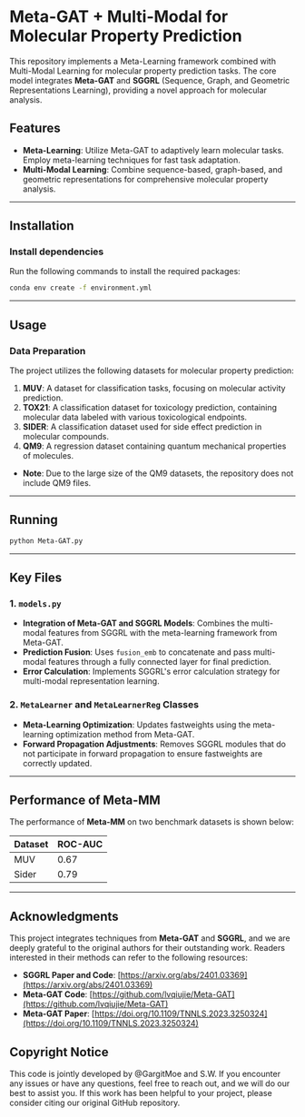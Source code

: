 # Meta-GAT + Multi-Modal for Molecular Property Prediction

This repository implements a Meta-Learning framework combined with Multi-Modal Learning for molecular property prediction tasks. The core model integrates **Meta-GAT** and **SGGRL** (Sequence, Graph, and Geometric Representations Learning), providing a novel approach for molecular analysis.

## Features

- **Meta-Learning**: Utilize Meta-GAT to adaptively learn molecular tasks. Employ meta-learning techniques for fast task adaptation.
- **Multi-Modal Learning**: Combine sequence-based, graph-based, and geometric representations for comprehensive molecular property analysis.

---

## Installation

### Install dependencies

Run the following commands to install the required packages:

```bash
conda env create -f environment.yml
```
---

## Usage

### Data Preparation
The project utilizes the following datasets for molecular property prediction:

1. **MUV**: A dataset for classification tasks, focusing on molecular activity prediction.
2. **TOX21**: A classification dataset for toxicology prediction, containing molecular data labeled with various toxicological endpoints.
3. **SIDER**: A classification dataset used for side effect prediction in molecular compounds.
4. **QM9**: A regression dataset containing quantum mechanical properties of molecules.


- **Note**: Due to the large size of the QM9 datasets, the repository does not include QM9 files.

---

## Running

```bash
python Meta-GAT.py
```

---

## Key Files

### 1. `models.py`

- **Integration of Meta-GAT and SGGRL Models**: Combines the multi-modal features from SGGRL with the meta-learning framework from Meta-GAT.
- **Prediction Fusion**: Uses `fusion_emb` to concatenate and pass multi-modal features through a fully connected layer for final prediction.
- **Error Calculation**: Implements SGGRL's error calculation strategy for multi-modal representation learning.

### 2. `MetaLearner` and `MetaLearnerReg` Classes

- **Meta-Learning Optimization**: Updates fastweights using the meta-learning optimization method from Meta-GAT.
- **Forward Propagation Adjustments**: Removes SGGRL modules that do not participate in forward propagation to ensure fastweights are correctly updated.

---
## Performance of Meta-MM

The performance of **Meta-MM** on two benchmark datasets is shown below:

| Dataset | ROC-AUC |
| ------- | ------- |
| MUV     | 0.67    |
| Sider   | 0.79    |

---
## Acknowledgments

This project integrates techniques from **Meta-GAT** and **SGGRL**, and we are deeply grateful to the original authors for their outstanding work. Readers interested in their methods can refer to the following resources:

- **SGGRL Paper and Code**: [https://arxiv.org/abs/2401.03369](https://arxiv.org/abs/2401.03369)
- **Meta-GAT Code**: [https://github.com/lvqiujie/Meta-GAT](https://github.com/lvqiujie/Meta-GAT)
- **Meta-GAT Paper**: [https://doi.org/10.1109/TNNLS.2023.3250324](https://doi.org/10.1109/TNNLS.2023.3250324)


## Copyright Notice

This code is jointly developed by @GargitMoe and S.W. If you encounter any issues or have any questions, feel free to reach out, and we will do our best to assist you.
If this work has been helpful to your project, please consider citing our original GitHub repository.


